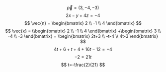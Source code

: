 $$
\vec{p} = (3, -4, -3)
$$
$$2x-y+4z=-4$$
$$
\vec{n} = \begin{bmatrix}
2 \\
-1 \\
4
\end{bmatrix}
$$
$$
\vec{x} = t\begin{bmatrix}
2 \\
-1 \\
4 
\end{bmatrix}
+\begin{bmatrix}
3 \\
-4 \\
-3
\end{bmatrix}
= \begin{bmatrix}
2t+3 \\
-t-4 \\
4t-3
\end{bmatrix}
$$
$$
4t+6+t+4+16t-12=-4
$$
$$
-2=21t
$$
$$
t=-\frac{2}{21}
$$
